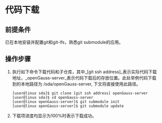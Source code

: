 # 代码下载<a name="ZH-CN_TOPIC_0241496981"></a>

## 前提条件<a name="section11422715162119"></a>

已在本地安装并配置git和git-lfs，熟悉git submodule的应用。

## 操作步骤<a name="section1642821512217"></a>

1.  执行如下命令下载代码和子仓库，其中_\[git ssh address\]_表示实际代码下载地址，_openGauss-server_表示代码下载后的存放位置。此处举例代码下载到的本地路径为 /sda/openGauss-server, 下文将直接使用此路径。

    ```
    [user@linux sda]$ git clone [git ssh address] openGauss-server
    [user@linux sda]$ cd openGauss-server
    [user@linux openGauss-server]$ git submodule init
    [user@linux openGauss-server]$ git submodule update
    ```

2.  下载项进度均显示为100%时表示下载成功。

